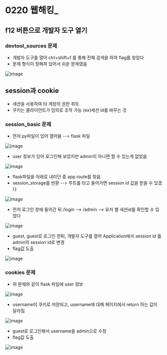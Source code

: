 # 0220 웹해킹_
## f12 버튼으로 개발자 도구 열기
### devtool_sources 문제
- 개발자 도구를 열어 ctrl+shift+f 를 통해 전체 검색을 하여 flag를 찾았다
- 문제 형식이 정해져 있어서 쉬운 문제였음

![image](https://user-images.githubusercontent.com/48954288/220221255-1a38cec1-9f60-4487-84f9-8f3321bc1d33.png)

## session과 cookie
- 세션을 사용하여 타 계정의 권한 취득
- 쿠키는 클라이언트가 임의로 조작 가능 (ex)세션 id를 바꾸는 것
### session_basic 문제
- 먼저 py파일이 있어 열어봄 --> flask 파일

![image](https://user-images.githubusercontent.com/48954288/220221746-562eee2c-2a67-45f2-859e-012b0c299c98.png)
- user 정보가 있어 로그인해 보았지만 admin이 아니면 할 수 있는게 없었음

![image](https://user-images.githubusercontent.com/48954288/220221780-d7c5469c-6425-489a-b48b-4fb1f5324e89.png)
- flask파일을 아래로 내리던 중 app.route를 찾음
- session_storage를 반환 --> 루트를 타고 들어가면 session id 값을 받을 수 있겠다

![image](https://user-images.githubusercontent.com/48954288/220222050-e613ef88-1403-4eaf-b453-b418bf89a290.png)

- 먼저 로그인 창에 들어간 뒤 /login --> /admin --> 유저 별 세션id를 확인할 수 있었다

![image](https://user-images.githubusercontent.com/48954288/220222559-6e33169c-95b9-4966-892b-da16691f49ce.png)
- guest, guest로 로그인 한뒤, 개발자 도구를 열어 Application에서 session id 를 admin의 session id로 변경
- flag값 도출

![image](https://user-images.githubusercontent.com/48954288/220222792-6b6b1a07-788c-4bcb-a744-e279fcb8d891.png)

### cookies 문제
- 위 문제와 같이 flask 파일에 user 정보

![image](https://user-images.githubusercontent.com/48954288/220223591-a7fd7536-d9ef-42c4-ba82-764eab9cb39f.png)

- username이 쿠키로 저장되고, username에 대해 페이지에서 return 하는 값이 달라짐

![image](https://user-images.githubusercontent.com/48954288/220223935-db3db087-a78c-47df-a96a-498434a966ad.png)

- guest로 로그인해서 username을 admin으로 수정
- flag값 도출

![image](https://user-images.githubusercontent.com/48954288/220224021-6a9dc26c-bad4-46c8-bfc2-d5796199bf38.png)


